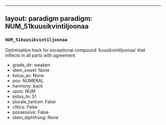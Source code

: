 
---
layout: paradigm
paradigm: NUM_51kuusikvintiljoonaa
---
### ` NUM_51kuusikvintiljoonaa `

Optimisation hack for exceptional compound ’kuusikvintiljoonaa’ that inflects in all parts with agreement
* grade_dir: weaken
* stem_vowel: None
* kotus_av: None
* pos: NUMERAL
* harmony: back
* upos: NUM
* kotus_tn: 51
* plurale_tantum: False
* clitics: False
* possessive: False
* stem_diphthong: None
